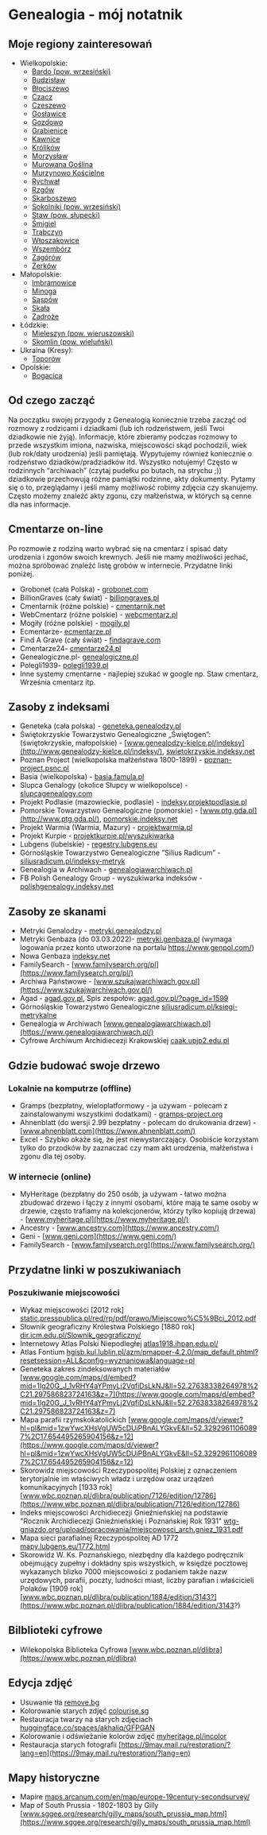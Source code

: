 # Genealogia - mój notatnik
## Moje regiony zainteresowań

+ Wielkopolskie:
    + [Bardo (pow. wrzesiński)](Parafie/Bardo.md)
    + [Budzisław](Parafie/Budzisław.md)
    + [Błociszewo](Parafie/Błociszewo.md)
    + [Czacz](Parafie/Czacz.md)
    + [Czeszewo](Parafie/Czeszewo.md)
    + [Gosławice](Parafie/Gosławice.md)
    + [Gozdowo](Parafie/Gozdowo.md)
    + [Grabienice](Parafie/Grabienice.md)
    + [Kawnice](Parafie/Kawnice.md)
    + [Królików](Parafie/Królików.md)
    + [Morzysław](Parafie/Morzysław.md)
    + [Murowana Goślina](Parafie/Murowana_Goślina.md)
    + [Murzynowo Kościelne](Parafie/Murzynowo_Kościelne.md)
    + [Rychwał](Parafie/Rychwał.md)
    + [Rzgów](Parafie/Rzgów.md)
    + [Skarboszewo](Parafie/Skarboszewo.md)
    + [Sokolniki (pow. wrzesiński)](Parafie/Sokolniki.md)
    + [Staw (pow. słupecki)](Parafie/Staw.md)
    + [Śmigiel](Parafie/Śmigiel.md)
    + [Trąbczyn](Parafie/Trąbczyn.md)
    + [Włoszakowice](Parafie/Włoszakowice.md)
    + [Wszembórz](Parafie/Wszembórz.md)
    + [Zagórów](Parafie/Zagórów.md)
    + [Żerków](Parafie/Żerków.md)
+ Małopolskie:
    + [Imbramowice](Parafie/Imbramowice.md)
    + [Minoga](Parafie/Minoga.md)
    + [Sąspów](Parafie/Sąspów.md)
    + [Skała](Parafie/Skała.md)
    + [Zadroże](Parafie/Zadroże.md)
+ Łódzkie:
    + [Mieleszyn (pow. wieruszowski)](Parafie/Mieleszyn.md)
    + [Skomlin (pow. wieluński)](Parafie/Skomlin.md)
+ Ukraina (Kresy):
    + [Toporów](Parafie/Toporów.md)
+ Opolskie:
    + [Bogacica](Parafie/Bogacica.md)

## Od czego zacząć
Na początku swojej przygody z Genealogią koniecznie trzeba zacząć od rozmowy z rodzicami i dziadkami (lub ich rodzeństwem, jeśli Twoi dziadkowie nie żyją). Informacje, które zbieramy podczas rozmowy to przede wszystkim imiona, nazwiska, miejscowości skąd pochodzili, wiek (lub rok/daty urodzenia) jeśli pamiętają. Wypytujemy również koniecznie o rodzeństwo dziadków/pradziadków itd. Wszystko notujemy! Często w rodzinnych “archiwach” (czytaj pudełku po butach, na strychu ;)) dziadkowie przechowują różne pamiątki rodzinne, akty dokumenty. Pytamy się o to, przeglądamy i jeśli mamy możliwość robimy zdjęcia czy skanujemy. Często możemy znaleźć akty zgonu, czy małżeństwa, w których są cenne dla nas informacje.

## Cmentarze on-line
Po rozmowie z rodziną warto wybrać się na cmentarz i spisać daty urodzenia i zgonów swoich krewnych. Jeśli nie mamy możliwości jechać, można spróbować znaleźć listę grobów w internecie. Przydatne linki poniżej.
+ Grobonet (cała Polska) - [grobonet.com](https://grobonet.com)
+ BillionGraves (cały świat) - [billiongraves.pl](https://billiongraves.pl/)
+ Cmentarnik (różne polskie) - [cmentarnik.net](http://www.cmentarnik.net/)
+ WebCmentarz (różne polskie) - [webcmentarz.pl](https://webcmentarz.pl/realizacje.html)
+ Mogiły (różne polskie) - [mogily.pl](http://mogily.pl/start)
+ Ecmentarze- [ecmentarze.pl](https://www.ecmentarze.pl/)
+ Find A Grave (cały świat) - [findagrave.com](https://www.findagrave.com)
+ Cmentarze24- [cmentarze24.pl](https://cmentarze24.pl)
+ Genealogiczne.pl- [genealogiczne.pl](http://genealogiczne.pl/wyszukiwarka-grobow)
+ Polegli1939- [polegli1939.pl](https://polegli1939.pl/strona/)
+ Inne systemy cmentarne - najlepiej szukać w google np. Staw cmentarz, Września cmentarz itp.

## Zasoby z indeksami
+ Geneteka (cała polska) - [geneteka.genealodzy.pl](https://geneteka.genealodzy.pl/)
+ Świętokrzyskie Towarzystwo Genealogiczne „Świętogen”: (świętokrzyskie, małopolskie) - [www.genealodzy-kielce.pl/indeksy](http://www.genealodzy-kielce.pl/indeksy/), [swietokrzyskie.indeksy.net](https://swietokrzyskie.indeksy.net/)
+ Poznan Project (wielkopolska małżeństwa 1800-1899) - [poznan-project.psnc.pl](http://poznan-project.psnc.pl/)
+ Basia (wielkopolska) - [basia.famula.pl](http://www.basia.famula.pl/)
+ Slupca Genalogy (okolice Słupcy w wielkopolsce) - [slupcagenealogy.com](https://slupcagenealogy.com/)
+ Projekt Podlasie (mazowieckie, podlasie) - [indeksy.projektpodlasie.pl](https://indeksy.projektpodlasie.pl/)
+ Pomorskie Towarzystwo Genealogiczne (pomorskie) - [www.ptg.gda.pl](http://www.ptg.gda.pl/), [pomorskie.indeksy.net](https://pomorskie.indeksy.net/)
+ Projekt Warmia (Warmia, Mazury) - [projektwarmia.pl](https://projektwarmia.pl/)
+ Projekt Kurpie - [projektkurpie.pl/wyszukiwarka](https://www.projektkurpie.pl/wyszukiwarka/)
+ Lubgens (lubelskie) - [regestry.lubgens.eu](https://regestry.lubgens.eu/)
+ Górnośląskie Towarzystwo Genealogiczne ”Silius Radicum” - [siliusradicum.pl/indeksy-metryk](https://siliusradicum.pl/indeksy-metryk/)
+ Genealogia w Archiwach - [genealogiawarchiwach.pl](https://www.genealogiawarchiwach.pl/)
+ FB Polish Genealogy Group - wyszukiwarka indeksów - [polishgenealogy.indeksy.net](https://polishgenealogy.indeksy.net/)

## Zasoby ze skanami
+ Metryki Genalodzy - [metryki.genealodzy.pl](https://metryki.genealodzy.pl/)
+ Metryki Genbaza (do 03.03.2022)- [metryki.genbaza.pl](https://metryki.genbaza.pl/) (wymaga logowania przez konto utworzone na portalu https://www.genpol.com/) 
+ Nowa Genbaza [indeksy.net](https://indeksy.net/)
+ FamilySearch - [www.familysearch.org/pl](https://www.familysearch.org/pl/)
+ Archiwa Państwowe - [www.szukajwarchiwach.gov.pl](https://www.szukajwarchiwach.gov.pl/)
+ Agad - [agad.gov.pl](https://agad.gov.pl/), Spis zespołów: [agad.gov.pl/?page_id=1599](https://agad.gov.pl/?page_id=1599)
+ Górnośląskie Towarzystwo Genealogiczne [siliusradicum.pl/ksiegi-metrykalne](https://siliusradicum.pl/ksiegi-metrykalne/)
+ Genealogia w Archiwach [www.genealogiawarchiwach.pl](https://www.genealogiawarchiwach.pl/)
+ Cyfrowe Archiwum Archidiecezji Krakowskiej [caak.upjp2.edu.pl](https://caak.upjp2.edu.pl/)

## Gdzie budować swoje drzewo
### Lokalnie na komputrze (offline)
+ Gramps (bezpłatny, wieloplatformowy - ja używam - polecam z zainstalowanymi wszystkimi dodatkami) - [gramps-project.org](https://gramps-project.org/)
+ Ahnenblatt (do wersji 2.99 bezpłatny - polecam do drukowania drzew) - [www.ahnenblatt.com](https://www.ahnenblatt.com/)
+ Excel - Szybko okaże się, że jest niewystarczający. Osobiście korzystam tylko do przodków by zaznaczać czy mam akt urodzenia, małżeństwa i zgonu dla tej osoby.

### W internecie (online)
+ MyHeritage (bezpłatny do 250 osób, ja używam - łatwo można zbudować drzewo i łączy z innymi osobami, które mają te same osoby w drzewie, często trafiamy na kolekcjonerów, którzy tylko kopiują drzewa) - [www.myheritage.pl](https://www.myheritage.pl/)
+ Ancestry - [www.ancestry.com](https://www.ancestry.com/)
+ Geni - [www.geni.com](https://www.geni.com/)
+ FamilySearch - [www.familysearch.org](https://www.familysearch.org/) 

## Przydatne linki w poszukiwaniach
### Poszukiwanie miejscowości
+ Wykaz miejscowości [2012 rok] [static.presspublica.pl/red/rp/pdf/prawo/Miejscowo%C5%9Bci_2012.pdf](https://static.presspublica.pl/red/rp/pdf/prawo/Miejscowo%C5%9Bci_2012.pdf)
+ Słownik geograficzny Królestwa Polskiego [1880 rok] [dir.icm.edu.pl/Slownik_geograficzny/](http://dir.icm.edu.pl/Slownik_geograficzny/)
+ Internetowy Atlas Polski Niepodległej [atlas1918.ihpan.edu.pl/](https://atlas1918.ihpan.edu.pl/#map=6.00/2374444.74/6858193.66/1)
+ Atlas Fontium [hgisb.kul.lublin.pl/azm/pmapper-4.2.0/map_default.phtml?resetsession=ALL&config=wyznaniowa&language=pl](http://hgisb.kul.lublin.pl/azm/pmapper-4.2.0/map_default.phtml?resetsession=ALL&config=wyznaniowa&language=pl)
+ Geneteka zakres zindeksowanych materiałów [www.google.com/maps/d/embed?mid=1Ig20G_J_1vRHY4aYPmyLj2VqfiDsLkNJ&ll=52.27638338264978%2C21.297586823724163&z=7](https://www.google.com/maps/d/embed?mid=1Ig20G_J_1vRHY4aYPmyLj2VqfiDsLkNJ&ll=52.27638338264978%2C21.297586823724163&z=7)
+ Mapa parafii rzymskokatolickich [www.google.com/maps/d/viewer?hl=pl&mid=1zwYwcXHsVgUW5cDUiPBnALYGkvE&ll=52.32929611060897%2C17.654495265904156&z=12](https://www.google.com/maps/d/viewer?hl=pl&mid=1zwYwcXHsVgUW5cDUiPBnALYGkvE&ll=52.32929611060897%2C17.654495265904156&z=12)
+ Skorowidz miejscowości Rzeczypospolitej Polskiej z oznaczeniem terytorjalnie im właściwych władz i urzędów oraz urządzeń komunikacyjnych [1933 rok] [www.wbc.poznan.pl/dlibra/publication/7126/edition/12786](https://www.wbc.poznan.pl/dlibra/publication/7126/edition/12786)
+ Indeks miejscowości Archidiecezji Gnieźnieńskiej na podstawie "Rocznik Archidiecezji Gnieźnieńskiej i Poznańskiej Rok 1931" [wtg-gniazdo.org/upload/opracowania/miejscowosci_arch.gniez_1931.pdf](http://wtg-gniazdo.org/upload/opracowania/miejscowosci_arch.gniez_1931.pdf)
+ Mapa sieci parafialnej Rzeczypospolitej AD 1772 [mapy.lubgens.eu/1772.html](http://mapy.lubgens.eu/1772.html)
+ Skorowidz W. Ks. Poznańskiego, niezbędny dla każdego podręcznik obejmujący zupełny i dokładny spis wszystkich, w księdze pocztowej wykazanych blizko 7000 miejscowości z podaniem także nazw urzędowych, parafii, poczty, ludności miast, liczby parafian i właścicieli Polaków [1909 rok] [www.wbc.poznan.pl/dlibra/publication/1884/edition/3143?](https://www.wbc.poznan.pl/dlibra/publication/1884/edition/3143?)

## Bilblioteki cyfrowe
+ Wilekopolska Biblioteka Cyfrowa [www.wbc.poznan.pl/dlibra](https://www.wbc.poznan.pl/dlibra)

## Edycja zdjęć
+ Usuwanie tła [remove.bg](https://www.remove.bg/)
+ Kolorowanie starych zdjęć [colourise.sg](https://colourise.sg/)
+ Restauracja twarzy na starych zdjęciach [huggingface.co/spaces/akhaliq/GFPGAN](https://huggingface.co/spaces/akhaliq/GFPGAN)
+ Kolorowanie i odświeżanie kolorów zdjęć [myheritage.pl/incolor](https://www.myheritage.pl/incolor)
+ Restauracja starych fotografii [https://9may.mail.ru/restoration/?lang=en](https://9may.mail.ru/restoration/?lang=en)

## Mapy historyczne
+ Mapire [maps.arcanum.com/en/map/europe-19century-secondsurvey/](https://maps.arcanum.com/en/map/europe-19century-secondsurvey/?bbox=-1072740.920069689%2C5240940.290347475%2C3581968.3543844046%2C6945791.769220046&layers=osm%2C158%2C164&utm_source=Histmag.org)
+ Map of South Prussia - 1802-1803 by Gilly [www.sggee.org/research/gilly_maps/south_prussia_map.html](https://www.sggee.org/research/gilly_maps/south_prussia_map.html)